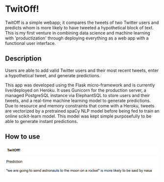 # TwitOff!

TwitOff is a simple webapp; it compares the tweets of two Twitter users and predicts whom is more likely to have tweeted a hypothetical block of text. This is my first venture in combining data science and machine learning with 'productization' through deploying everything as a web app with a functional user interface.

## Description

Users are able to add valid Twitter users and their most recent tweets, enter a hypothetical tweet, and generate predictions. 

This app was developed using the Flask micro-framework and is currently live/deployed on Heroku. It uses Gunicorn for the production server, a managed PostgreSQL instance via ElephantSQL to store users and their tweets, and a real-time machine learning model to generate predictions. Due to resource and memory constraints that come with a Heroku, tweets are vectorized by a pretrained spaCy NLP model before being fed to train an online scikit-learn model. This model was kept simple purposefully to be able to generate instant predictions.

## How to use
![test](/screenshots/prediction.png)
